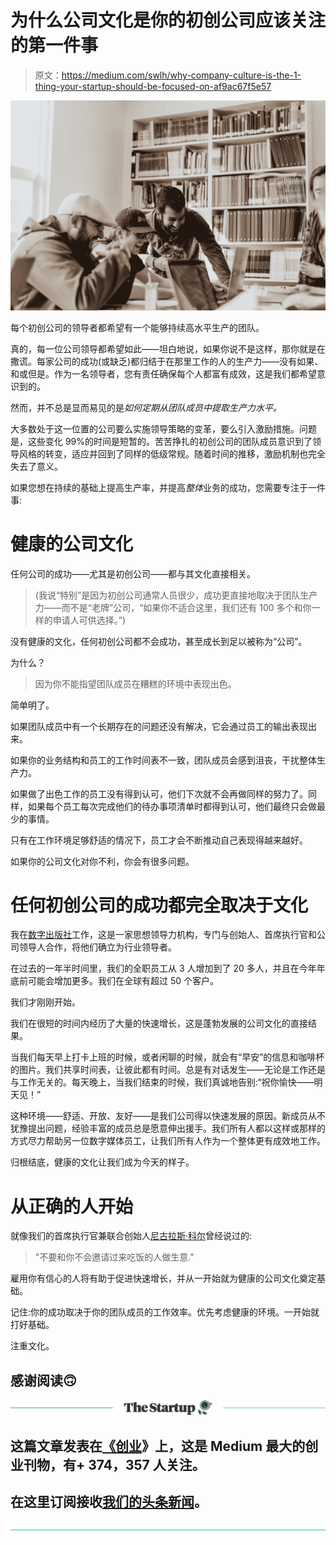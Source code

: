 # 为什么公司文化是你的初创公司应该关注的第一件事

> 原文：<https://medium.com/swlh/why-company-culture-is-the-1-thing-your-startup-should-be-focused-on-af9ac67f5e57>

![](img/21237c86a7b506fa6ef8fde6741c8b47.png)

每个初创公司的领导者都希望有一个能够持续高水平生产的团队。

真的，每一位公司领导都希望如此——坦白地说，如果你说不是这样，那你就是在撒谎。每家公司的成功(或缺乏)都归结于在那里工作的人的生产力——没有如果、和或但是。作为一名领导者，您有责任确保每个人都富有成效，这是我们都希望意识到的。

然而，并不总是显而易见的是*如何定期从团队成员中提取生产力水平。*

大多数处于这一位置的公司要么实施领导策略的变革，要么引入激励措施。问题是，这些变化 99%的时间是短暂的。苦苦挣扎的初创公司的团队成员意识到了领导风格的转变，适应并回到了同样的低级常规。随着时间的推移，激励机制也完全失去了意义。

如果您想在持续的基础上提高生产率，并提高*整体*业务的成功，您需要专注于一件事:

# 健康的公司文化

任何公司的成功——尤其是初创公司——都与其文化直接相关。

> (我说“特别”是因为初创公司通常人员很少，成功更直接地取决于团队生产力——而不是“老牌”公司，“如果你不适合这里，我们还有 100 多个和你一样的申请人可供选择。”)

没有健康的文化，任何初创公司都不会成功，甚至成长到足以被称为“公司”。

为什么？

> 因为你不能指望团队成员在糟糕的环境中表现出色。

简单明了。

如果团队成员中有一个长期存在的问题还没有解决，它会通过员工的输出表现出来。

如果你的业务结构和员工的工作时间表不一致，团队成员会感到沮丧，干扰整体生产力。

如果做了出色工作的员工没有得到认可，他们下次就不会再做同样的努力了。同样，如果每个员工每次完成他们的待办事项清单时都得到认可，他们最终只会做最少的事情。

只有在工作环境足够舒适的情况下，员工才会不断推动自己表现得越来越好。

如果你的公司文化对你不利，你会有很多问题。

# 任何初创公司的成功都完全取决于文化

我在[数字出版社](http://www.digitalpress.com)工作，这是一家思想领导力机构，专门与创始人、首席执行官和公司领导人合作，将他们确立为行业领导者。

在过去的一年半时间里，我们的全职员工从 3 人增加到了 20 多人，并且在今年年底前可能会增加更多。我们在全球有超过 50 个客户。

我们才刚刚开始。

我们在很短的时间内经历了大量的快速增长，这是蓬勃发展的公司文化的直接结果。

当我们每天早上打卡上班的时候，或者闲聊的时候，就会有“早安”的信息和咖啡杯的图片。我们共享时间表，让彼此都有时间。总是有对话发生——无论是工作还是与工作无关的。每天晚上，当我们结束的时候，我们真诚地告别:“祝你愉快——明天见！”

这种环境——舒适、开放、友好——是我们公司得以快速发展的原因。新成员从不犹豫提出问题，经验丰富的成员总是愿意伸出援手。我们所有人都以这样或那样的方式尽力帮助另一位数字媒体员工，让我们所有人作为一个整体更有成效地工作。

归根结底，健康的文化让我们成为今天的样子。

# 从正确的人开始

就像我们的首席执行官兼联合创始人[尼古拉斯·科尔](/@nicolascole77)曾经说过的:

> "不要和你不会邀请过来吃饭的人做生意."

雇用你有信心的人将有助于促进快速增长，并从一开始就为健康的公司文化奠定基础。

记住:你的成功取决于你的团队成员的工作效率。优先考虑健康的环境。一开始就打好基础。

注重文化。

## 感谢阅读🙃

[![](img/308a8d84fb9b2fab43d66c117fcc4bb4.png)](https://medium.com/swlh)

## 这篇文章发表在[《创业](https://medium.com/swlh)》上，这是 Medium 最大的创业刊物，有+ 374，357 人关注。

## 在这里订阅接收[我们的头条新闻](http://growthsupply.com/the-startup-newsletter/)。

[![](img/b0164736ea17a63403e660de5dedf91a.png)](https://medium.com/swlh)